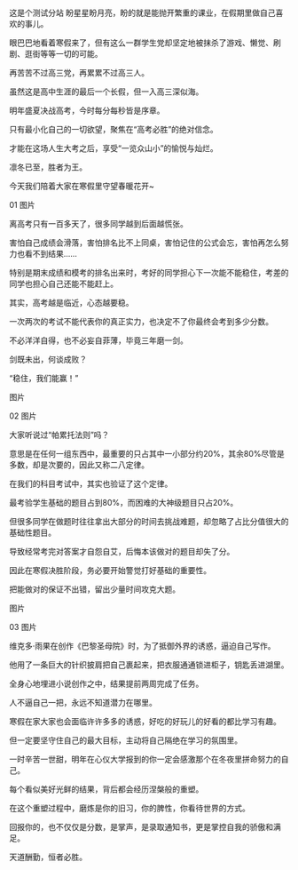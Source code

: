 #  
这是个测试分站
 盼星星盼月亮，盼的就是能抛开繁重的课业，在假期里做自己喜欢的事儿。
 
眼巴巴地看着寒假来了，但有这么一群学生党却坚定地被抹杀了游戏、懒觉、刷剧、逛街等等一切的可能。
 
再苦苦不过高三党，再累累不过高三人。
 
虽然这是高中生涯的最后一个长假，但一入高三深似海。
 
明年盛夏决战高考，今时每分每秒皆是序章。
 
只有最小化自己的一切欲望，聚焦在“高考必胜”的绝对信念。
 
才能在这场人生大考之后，享受“一览众山小”的愉悦与灿烂。
 
凛冬已至，胜者为王。
 
今天我们陪着大家在寒假里守望春暖花开~



01
图片

离高考只有一百多天了，很多同学越到后面越慌张。
 
害怕自己成绩会滑落，害怕排名比不上同桌，害怕记住的公式会忘，害怕再怎么努力也看不到结果……
 
特别是期末成绩和模考的排名出来时，考好的同学担心下一次能不能稳住，考差的同学也担心自己还能不能赶上。
 
其实，高考越是临近，心态越要稳。
 
一次两次的考试不能代表你的真正实力，也决定不了你最终会考到多少分数。
 
不必洋洋自得，也不必妄自菲薄，毕竟三年磨一剑。
 
剑既未出，何谈成败？
 
“稳住，我们能赢！”

图片


02
图片

大家听说过“帕累托法则”吗？
 
意思是在任何一组东西中，最重要的只占其中一小部分约20%，其余80%尽管是多数，却是次要的，因此又称二八定律。
 
在我们的科目考试中，其实也验证了这个定律。
 
最考验学生基础的题目占到80%，而困难的大神级题目只占20%。
 
但很多同学在做题时往往拿出大部分的时间去挑战难题，却忽略了占比分值很大的基础性题目。
 
导致经常考完对答案才自怨自艾，后悔本该做对的题目却失了分。
 
因此在寒假决胜阶段，务必要开始警觉打好基础的重要性。
 
把能做对的保证不出错，留出少量时间攻克大题。
 
图片


03
图片

维克多·雨果在创作《巴黎圣母院》时，为了抵御外界的诱惑，逼迫自己写作。
 
他用了一条巨大的针织披肩把自己裹起来，把衣服通通锁进柜子，钥匙丢进湖里。
 
全身心地埋进小说创作之中，结果提前两周完成了任务。
 
人不逼自己一把，永远不知道潜力在哪里。
 
寒假在家大家也会面临许许多多的诱惑，好吃的好玩儿的好看的都比学习有趣。
 
但一定要坚守住自己的最大目标，主动将自己隔绝在学习的氛围里。
 
一时辛苦一世甜，明年在心仪大学报到的你一定会感激那个在冬夜里拼命努力的自己。

每个看似美好光鲜的结果，背后都会经历涅槃般的重塑。
 
在这个重塑过程中，磨炼是你的旧习，你的脾性，你看待世界的方式。
 
回报你的，也不仅仅是分数，是掌声，是录取通知书，更是掌控自我的骄傲和满足。

天道酬勤，恒者必胜。
